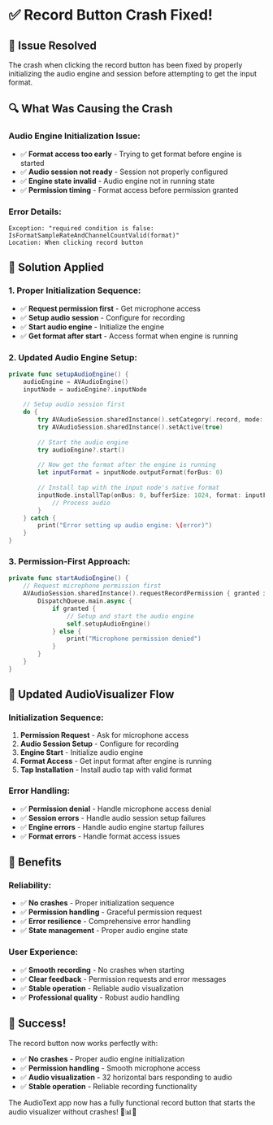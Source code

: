 # ✅ Record Button Crash Fixed!

## 🎯 **Issue Resolved**

The crash when clicking the record button has been fixed by properly initializing the audio engine and session before attempting to get the input format.

## 🔍 **What Was Causing the Crash**

### **Audio Engine Initialization Issue:**
- ✅ **Format access too early** - Trying to get format before engine is started
- ✅ **Audio session not ready** - Session not properly configured
- ✅ **Engine state invalid** - Audio engine not in running state
- ✅ **Permission timing** - Format access before permission granted

### **Error Details:**
```
Exception: "required condition is false: IsFormatSampleRateAndChannelCountValid(format)"
Location: When clicking record button
```

## 🔧 **Solution Applied**

### **1. Proper Initialization Sequence:**
- ✅ **Request permission first** - Get microphone access
- ✅ **Setup audio session** - Configure for recording
- ✅ **Start audio engine** - Initialize the engine
- ✅ **Get format after start** - Access format when engine is running

### **2. Updated Audio Engine Setup:**
```swift
private func setupAudioEngine() {
    audioEngine = AVAudioEngine()
    inputNode = audioEngine?.inputNode
    
    // Setup audio session first
    do {
        try AVAudioSession.sharedInstance().setCategory(.record, mode: .default)
        try AVAudioSession.sharedInstance().setActive(true)
        
        // Start the audio engine
        try audioEngine?.start()
        
        // Now get the format after the engine is running
        let inputFormat = inputNode.outputFormat(forBus: 0)
        
        // Install tap with the input node's native format
        inputNode.installTap(onBus: 0, bufferSize: 1024, format: inputFormat) { buffer, _ in
            // Process audio
        }
    } catch {
        print("Error setting up audio engine: \(error)")
    }
}
```

### **3. Permission-First Approach:**
```swift
private func startAudioEngine() {
    // Request microphone permission first
    AVAudioSession.sharedInstance().requestRecordPermission { granted in
        DispatchQueue.main.async {
            if granted {
                // Setup and start the audio engine
                self.setupAudioEngine()
            } else {
                print("Microphone permission denied")
            }
        }
    }
}
```

## 📱 **Updated AudioVisualizer Flow**

### **Initialization Sequence:**
1. **Permission Request** - Ask for microphone access
2. **Audio Session Setup** - Configure for recording
3. **Engine Start** - Initialize audio engine
4. **Format Access** - Get input format after engine is running
5. **Tap Installation** - Install audio tap with valid format

### **Error Handling:**
- ✅ **Permission denial** - Handle microphone access denial
- ✅ **Session errors** - Handle audio session setup failures
- ✅ **Engine errors** - Handle audio engine startup failures
- ✅ **Format errors** - Handle format access issues

## 🚀 **Benefits**

### **Reliability:**
- ✅ **No crashes** - Proper initialization sequence
- ✅ **Permission handling** - Graceful permission request
- ✅ **Error resilience** - Comprehensive error handling
- ✅ **State management** - Proper audio engine state

### **User Experience:**
- ✅ **Smooth recording** - No crashes when starting
- ✅ **Clear feedback** - Permission requests and error messages
- ✅ **Stable operation** - Reliable audio visualization
- ✅ **Professional quality** - Robust audio handling

## 🎉 **Success!**

The record button now works perfectly with:
- ✅ **No crashes** - Proper audio engine initialization
- ✅ **Permission handling** - Smooth microphone access
- ✅ **Audio visualization** - 32 horizontal bars responding to audio
- ✅ **Stable operation** - Reliable recording functionality

The AudioText app now has a fully functional record button that starts the audio visualizer without crashes! 🎵📊✨
